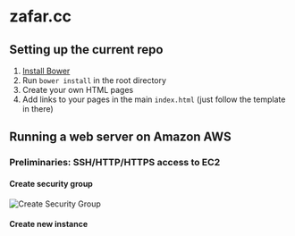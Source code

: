 zafar.cc
========
## Setting up the current repo
1. [Install Bower](http://bower.io/#install-bower)
2. Run `bower install` in the root directory
3. Create your own HTML pages
4. Add links to your pages in the main `index.html` (just follow the template in there)

## Running a web server on Amazon AWS

### Preliminaries: SSH/HTTP/HTTPS access to EC2
#### Create security group
![Create Security Group][amazonSecurity1]
#### Create new instance

[amazonSecurity1]: https://www.dropbox.com/s/04greovza207p7m/amazonSecurity1.png?dl=1 "Create new security group"
